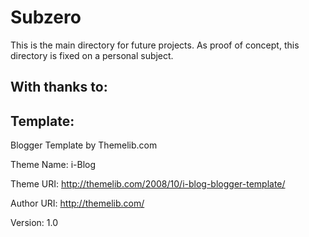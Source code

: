 Subzero
=======

This is the main directory for future projects.
As proof of concept, this directory is fixed on a personal subject.

With thanks to:
---------------
  Template:
  ---------
  Blogger Template by Themelib.com

  Theme Name: i-Blog

  Theme URI: http://themelib.com/2008/10/i-blog-blogger-template/

  Author URI: http://themelib.com/

  Version: 1.0
